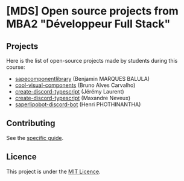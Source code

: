 # [MDS] Open source projects from MBA2 "Développeur Full Stack"

## Projects

Here is the list of open-source projects made by students during this course:

- [sapecomponentlibrary](https://github.com/Benji22ben/sapecomponentlibrary) (Benjamin MARQUES BALULA)
- [cool-visual-components](https://github.com/Keyto-Shouko/cool-visual-components) (Bruno Alves Carvalho)
- [create-discord-typescript](https://github.com/PoulpY2K/create-discord-typescript) (Jérémy Laurent)
- [create-discord-typescript](https://github.com/MaxandreN/arvy-iframe) (Maxandre Neveux)
- [saperlipobot-discord-bot](https://github.com/phothinh/saperlipobot) (Henri PHOTHINANTHA)

## Contributing

See the [specific guide](./CONTRIBUTING.md).

## Licence

This project is under the [MIT Licence](./LICENCE.md).
